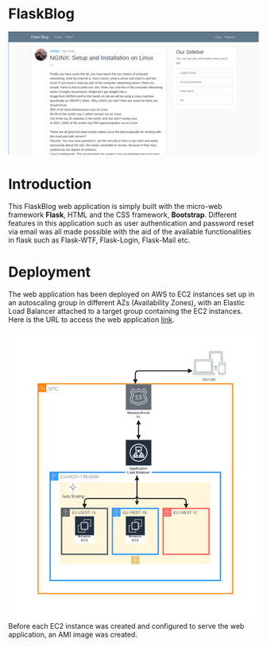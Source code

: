 # FlaskBlog
![](images/flaskblog.png)
# Introduction
This FlaskBlog web application is simply built with the micro-web framework **Flask**, HTML and the CSS framework, **Bootstrap**. Different features in this application such as user authentication and password reset via email was all made possible with the aid of the available functionalities in flask such as Flask-WTF, Flask-Login, Flask-Mail etc.

# Deployment
The web application has been deployed on AWS to EC2 instances set up in an autoscaling group in different AZs (Availability Zones), with an Elastic Load Balancer attached to a target group containing the EC2 instances. Here is the URL to access the web application [link](https://joeshiett.xyz). 

![](images/FlaskBlogAwsArchitecture.png)
Before each EC2 instance was created and configured to serve the web application, an AMI image was created. 
